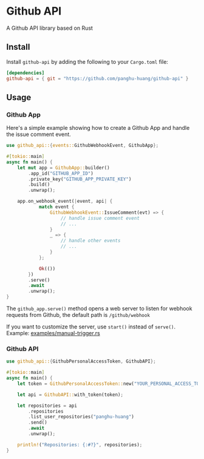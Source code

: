 # Github API

A Github API library based on Rust

## Install

Install `github-api` by adding the following to your `Cargo.toml` file:

```toml
[dependencies]
github-api = { git = "https://github.com/panghu-huang/github-api" }
```

## Usage

### Github App

Here's a simple example showing how to create a Github App and handle the issue comment event.

```rust
use github_api::{events::GithubWebhookEvent, GithubApp};

#[tokio::main]
async fn main() {
    let mut app = GithubApp::builder()
        .app_id("GITHUB_APP_ID")
        .private_key("GITHUB_APP_PRIVATE_KEY")
        .build()
        .unwrap();

    app.on_webhook_event(|event, api| {
            match event {
                GithubWebhookEvent::IssueComment(evt) => {
                    // handle issue comment event
                    // ...
                }
                _ => {
                    // handle other events
                    // ...
                }
            };

            Ok(())
        })
        .serve()
        .await
        .unwrap();
}
```

The `github_app.serve()` method opens a web server to listen for webhook requests from Github, the default path is `/github/webhook`

If you want to customize the server, use `start()` instead of `serve()`. Example: [examples/manual-trigger.rs](./crates/github-api/examples/manual-trigger.rs)

### Github API

```rust
use github_api::{GithubPersonalAccessToken, GithubAPI};

#[tokio::main]
async fn main() {
    let token = GithubPersonalAccessToken::new("YOUR_PERSONAL_ACCESS_TOKEN");

    let api = GithubAPI::with_token(token);

    let repositories = api
        .repositories
        .list_user_repositories("panghu-huang")
        .send()
        .await
        .unwrap();

    println!("Repositories: {:#?}", repositories);
}
```